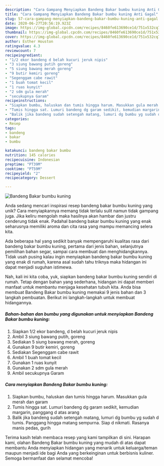 ```yaml
---
description: "Cara Gampang Menyiapkan Bandeng Bakar bumbu kuning Anti Gagal"
title: "Cara Gampang Menyiapkan Bandeng Bakar bumbu kuning Anti Gagal"
slug: 57-cara-gampang-menyiapkan-bandeng-bakar-bumbu-kuning-anti-gagal
date: 2020-06-27T20:56:19.923Z
image: https://img-global.cpcdn.com/recipes/8460fe613690ce1d/751x532cq70/bandeng-bakar-bumbu-kuning-foto-resep-utama.jpg
thumbnail: https://img-global.cpcdn.com/recipes/8460fe613690ce1d/751x532cq70/bandeng-bakar-bumbu-kuning-foto-resep-utama.jpg
cover: https://img-global.cpcdn.com/recipes/8460fe613690ce1d/751x532cq70/bandeng-bakar-bumbu-kuning-foto-resep-utama.jpg
author: Esther Houston
ratingvalue: 4.3
reviewcount: 7
recipeingredient:
- "1/2 ekor bandeng d belah kucuri jeruk nipis"
- "3 siung bawang putih goreng"
- "5 siung bawang merah goreng"
- "9 butir kemiri goreng"
- "Segenggam cabe rawit"
- "1 buah tomat kecil"
- "1 ruas kunyit"
- "2 sdm gula merah"
- "secukupnya Garam"
recipeinstructions:
- "Siapkan bumbu, haluskan dan tumis hingga harum. Masukkan gula merah dan garam"
- "Tumis hingga sat. Lumuri bandeng dg garam sedikit, kemudian margarin, panggang d atas arang"
- "Balik jika bandeng sudah setengah matang, lumuri dg bumbu yg sudah d tumis. Panggang hingga matang sempurna. Siap d nikmati. Rasanya manis pedas, gurih"
categories:
- Resep
tags:
- bandeng
- bakar
- bumbu

katakunci: bandeng bakar bumbu 
nutrition: 145 calories
recipecuisine: Indonesian
preptime: "PT39M"
cooktime: "PT59M"
recipeyield: "2"
recipecategory: Dessert

---
```



![Bandeng Bakar bumbu kuning](https://img-global.cpcdn.com/recipes/8460fe613690ce1d/751x532cq70/bandeng-bakar-bumbu-kuning-foto-resep-utama.jpg)

Anda sedang mencari inspirasi resep bandeng bakar bumbu kuning yang unik? Cara menyiapkannya memang tidak terlalu sulit namun tidak gampang juga. Jika keliru mengolah maka hasilnya akan hambar dan justru cenderung tidak enak. Padahal bandeng bakar bumbu kuning yang enak seharusnya memiliki aroma dan cita rasa yang mampu memancing selera kita.

Ada beberapa hal yang sedikit banyak mempengaruhi kualitas rasa dari bandeng bakar bumbu kuning, pertama dari jenis bahan, selanjutnya pemilihan bahan segar, sampai cara membuat dan menghidangkannya. Tidak usah pusing kalau ingin menyiapkan bandeng bakar bumbu kuning yang enak di rumah, karena asal sudah tahu triknya maka hidangan ini dapat menjadi suguhan istimewa.




Nah, kali ini kita coba, yuk, siapkan bandeng bakar bumbu kuning sendiri di rumah. Tetap dengan bahan yang sederhana, hidangan ini dapat memberi manfaat untuk membantu menjaga kesehatan tubuh kita. Anda bisa membuat Bandeng Bakar bumbu kuning memakai 9 jenis bahan dan 3 langkah pembuatan. Berikut ini langkah-langkah untuk membuat hidangannya.

<!--inarticleads1-->

##### Bahan-bahan dan bumbu yang digunakan untuk menyiapkan Bandeng Bakar bumbu kuning:

1. Siapkan 1/2 ekor bandeng, d belah kucuri jeruk nipis
1. Ambil 3 siung bawang putih, goreng
1. Sediakan 5 siung bawang merah, goreng
1. Gunakan 9 butir kemiri, goreng
1. Sediakan Segenggam cabe rawit
1. Ambil 1 buah tomat kecil
1. Gunakan 1 ruas kunyit
1. Gunakan 2 sdm gula merah
1. Ambil secukupnya Garam




<!--inarticleads2-->

##### Cara menyiapkan Bandeng Bakar bumbu kuning:

1. Siapkan bumbu, haluskan dan tumis hingga harum. Masukkan gula merah dan garam
1. Tumis hingga sat. Lumuri bandeng dg garam sedikit, kemudian margarin, panggang d atas arang
1. Balik jika bandeng sudah setengah matang, lumuri dg bumbu yg sudah d tumis. Panggang hingga matang sempurna. Siap d nikmati. Rasanya manis pedas, gurih




Terima kasih telah membaca resep yang kami tampilkan di sini. Harapan kami, olahan Bandeng Bakar bumbu kuning yang mudah di atas dapat membantu Anda menyiapkan hidangan yang menarik untuk keluarga/teman maupun menjadi ide bagi Anda yang berkeinginan untuk berbisnis kuliner. Semoga bermanfaat dan selamat mencoba!
